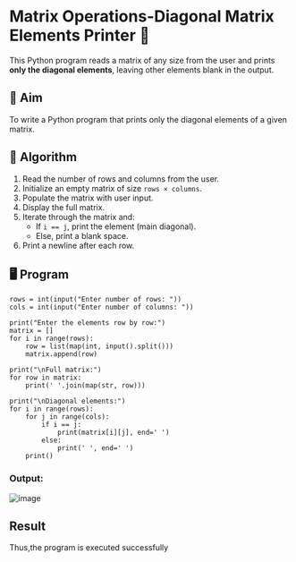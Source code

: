# Matrix Operations-Diagonal Matrix Elements Printer 🧮

This Python program reads a matrix of any size from the user and prints **only the diagonal elements**, leaving other elements blank in the output.

## 📌 Aim

To write a Python program that prints only the diagonal elements of a given matrix.

## 🧠 Algorithm

1. Read the number of rows and columns from the user.
2. Initialize an empty matrix of size `rows × columns`.
3. Populate the matrix with user input.
4. Display the full matrix.
5. Iterate through the matrix and:
   - If `i == j`, print the element (main diagonal).
   - Else, print a blank space.
6. Print a newline after each row.

## 🖥️ Program
```
rows = int(input("Enter number of rows: "))
cols = int(input("Enter number of columns: "))

print("Enter the elements row by row:")
matrix = []
for i in range(rows):
    row = list(map(int, input().split()))
    matrix.append(row)

print("\nFull matrix:")
for row in matrix:
    print(' '.join(map(str, row)))

print("\nDiagonal elements:")
for i in range(rows):
    for j in range(cols):
        if i == j:
            print(matrix[i][j], end=' ')
        else:
            print(' ', end=' ')
    print()
```

### Output:
![image](https://github.com/user-attachments/assets/fe77b35f-8ed7-49a5-b018-cbb80bb2b697)

## Result
Thus,the program is executed successfully
